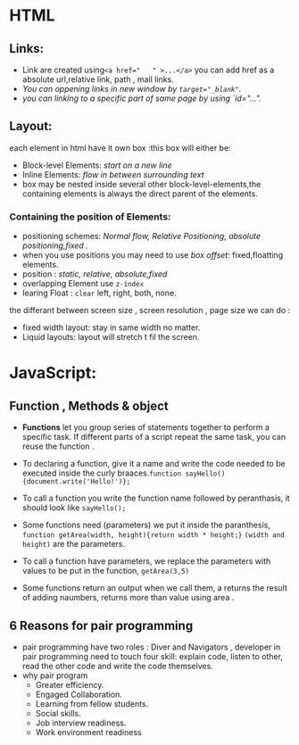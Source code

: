 # HTML
## Links:

* Link are created using`<a href="   " >...</a>` you can add href as a absolute url,relative link, path , mail links.
* *You can oppening links in new window by `target="_blank"`.*
* *you can linking to a specific part of same page by using `id="...".*

## Layout:
each element in html have it own box :this box will either be:
* Block-level Elements: *start on a new line*
* Inline Elements: *flow in between surrounding text*
* box may be nested inside several other block-level-elements,the containing elements is always the direct parent of the elements.
 ### Containing the position of Elements:
 * positioning schemes: *Normal flow, Relative Positioning, absolute positioning,fixed .*
 * when you use positions you may need to use *box offset:* fixed,floatting elements.
 * position : *static, relative, absolute,fixed*
 * overlapping Element use `z-index`
 * learing Float : `clear` left, right, both, none.


 the differant between screen size , screen resolution , page size we can do :
 * fixed width layout: stay in same width no matter.
 * Liquid layouts: layout will stretch t fil the screen.
 # JavaScript:
 ## Function , Methods & object 
 * **Functions** let you group series of statements together to perform a specific task. If different parts of a script repeat the same task, you can reuse the function .

* To declaring a function, give it a name and write the code needed to be executed inside the curly braaces.`function sayHello(){document.write('Hello!')};`

* To call a function you write the function name followed by peranthasis, it should look like `sayHello();`

* Some functions need (parameters) we put it inside the paranthesis,  `function getArea(width, height){return width * height;}`
`(width and height)` are the parameters.

* To call a function have parameters, we replace the parameters with values to be put in the function, `getArea(3,5)`

* Some functions return an output when we call them, a returns the result of adding naumbers, returns more than value using area .

## 6 Reasons for pair programming
* pair programming have two roles : Diver and Navigators , developer in pair programming need to touch four skill: explain code, listen to other, read the other code and write the code themselves.
* why pair program
  * Greater efficiency.
  * Engaged Collaboration.
  * Learning from fellow students.
  * Social skills.
  * Job interview readiness.
  * Work environment readiness






